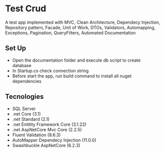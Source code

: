 # Test Crud

A test app implemented with MVC, Clean Architecture, Dependecy Injection, Repository pattern, Facade, Unit of Work, DTOs, Validators, Automapping, Exceptions, Pagination, QueryFilters, Automated Documentation

## Set Up

- Open the documentation folder and execute db script to create database
- In Startup.cs check connection string
- Before start the app, run build command to install all nuget dependencies

## Tecnologies

- SQL Server
- .net Core (3.1)
- .net Standard (2.1)
- .net Entitity Framework Core (3.1.22)
- .net AspNetCore Mvc Core (2.2.5)
- Fluent Validation (8.6.3)
- AutoMapper Dependecy Injection (11.0.0)
- Swashbuckle AspNetCore (6.2.3)
